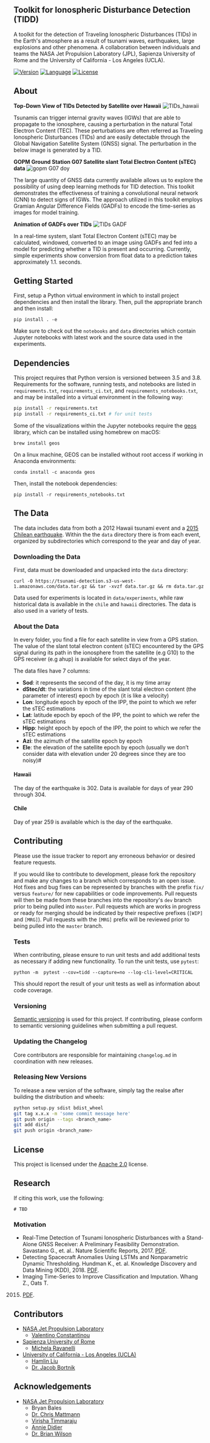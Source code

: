 ## Toolkit for Ionospheric Disturbance Detection (TIDD)

A toolkit for the detection of Traveling Ionospheric Disturbances (TIDs) in the Earth's atmosphere as a result of 
tsunami waves, earthquakes, large explosions and other phenomena. A collaboration between individuals and teams the 
NASA Jet Propulsion Laboratory (JPL), Sapienza University of Rome and the University of California - Los Angeles (UCLA). 

[![Version](https://img.shields.io/badge/version-0.1.0-blue.svg)](https://github.com/vc1492a/sTEC-d-dt-Anomaly-Detection/archive/0.1.0.tar.gz)
[![Language](https://img.shields.io/badge/python-3.8-blue)](#)
[![License](https://img.shields.io/badge/License-Apache%202.0-blue.svg)](https://opensource.org/licenses/Apache-2.0)

## About 

**Top-Down View of TIDs Detected by Satellite over Hawaii**
![TIDs_hawaii](https://github.com/vc1492a/sTEC-d-dt-Anomaly-Detection/blob/main/images/geoplot_gopm_light.png)

Tsunamis can trigger internal gravity waves (IGWs) that are able to propagate to the ionosphere, causing a perturbation in the natural Total Electron Content (TEC). 
These perturbations are often referred as Traveling Ionospheric Disturbances (TIDs) and are easily detectable through 
the Global Navigation Satellite System (GNSS) signal. The perturbation in the below image is generated 
by a TID. 

**GOPM Ground Station G07 Satellite slant Total Electron Content (sTEC) data**
![gopm G07 doy](https://github.com/vc1492a/sTEC-d-dt-Anomaly-Detection/blob/main/images/gopm_G07_doy.png)

The large quantity of GNSS data currently available allows us to explore the possibility of using deep learning methods 
for TID detection. This toolkit demonstrates the effectiveness of training a convolutional neural network (CNN) to 
detect signs of IGWs. The approach utilized in this toolkit employs Gramian Angular Difference Fields (GADFs) to 
encode the time-series as images for model training. 

**Animation of GADFs over TIDs**
![TIDs GADF](https://github.com/vc1492a/sTEC-d-dt-Anomaly-Detection/blob/main/images/anom.gif)

In a real-time system, slant Total Electron Content (sTEC) may be calculated, windowed, converted 
to an image using GADFs and fed into a model for predicting whether a TID is present and occurring. 
Currently, simple experiments show conversion from float data to a prediction takes 
approximately 1.1. seconds. 

## Getting Started 

First, setup a Python virtual environment in which to install project 
dependencies and then install the library. Then, pull the appropriate 
branch and then install: 

```
pip install . -e
```

Make sure to check out the `notebooks` and `data` directories 
which contain Jupyter notebooks with latest work and the source data 
used in the experiments. 

## Dependencies

This project requires that Python version is versioned between 3.5 and 
3.8. Requirements for the software, running tests, and notebooks are 
listed in `requirements.txt`, `requirements_ci.txt`, and `requirements_notebooks.txt`, 
and may be installed into a virtual environment in the following way: 

```bash
pip install -r requirements.txt
pip install -r requirements_ci.txt # for unit tests 
```

Some of the visualizations within the Jupyter notebooks require 
the [geos](https://trac.osgeo.org/geos/) library, which can be installed 
using homebrew on macOS:

```
brew install geos
```

On a linux machine, GEOS can be installed without root access if working 
in Anaconda environments: 

```
conda install -c anaconda geos
```

Then, install the notebook dependencies: 

```
pip install -r requirements_notebooks.txt
```

## The Data

The data includes data from both a 2012 Hawaii tsunami event and 
a [2015 Chilean earthquake](https://earthquake.usgs.gov/earthquakes/eventpage/us20003k7a/executive). 
Within the the `data` directory there is from each event, organized 
by subdirectories which correspond to the year and day of year. 

### Downloading the Data 

First, data must be downloaded and unpacked into the `data` directory:

```shell
curl -O https://tsunami-detection.s3-us-west-1.amazonaws.com/data.tar.gz && tar -xvzf data.tar.gz && rm data.tar.gz
```

Data used for experiments is located in `data/experiments`, while raw historical 
data is available in the `chile` and `hawaii` directories. The data is also used in a variety of tests. 

### About the Data

In every folder, you find a file for each satellite in view from a GPS 
station. The value of the slant total electron content 
(sTEC) encountered by the GPS signal during its path in the ionosphere 
from the satellite (e.g G10) to the GPS receiver (e.g ahup) is available 
for select days of the year.

The data files have 7 columns:
- **Sod**: it represents the second of the day, it is my time array
- **dStec/dt**: the variations in time of the slant total electron 
content (the parameter of interest) epoch by epoch (it is like a velocity)
- **Lon**: longitude epoch by epoch of the IPP, the point to which we refer 
the sTEC estimations
- **Lat**: latitude epoch by epoch of the IPP, the point to which we refer 
the sTEC estimations
- **Hipp**: height epoch by epoch of the IPP, the point to which we refer 
the sTEC estimations
- **Azi**: the azimuth of the satellite epoch by epoch
- **Ele**: the elevation of the satellite epoch by epoch (usually we 
don’t consider data with elevation under 20 degrees since they are too 
noisy)#

#### Hawaii
 
The day of the earthquake is 302. Data is available for days of year 290 through 304. 

#### Chile 

Day of year 259 is available which is the day of the earthquake.

## Contributing

Please use the issue tracker to report any erroneous behavior or desired 
feature requests. 

If you would like to contribute to development, please fork the repository and make 
any changes to a branch which corresponds to an open issue. Hot fixes 
and bug fixes can be represented by branches with the prefix `fix/` versus 
`feature/` for new capabilities or code improvements. Pull requests will 
then be made from these branches into the repository's `dev` branch 
prior to being pulled into `master`. Pull requests which are works in 
progress or ready for merging should be indicated by their respective 
prefixes (`[WIP]` and `[MRG]`). Pull requests with the `[MRG]` prefix will be 
reviewed prior to being pulled into the `master` branch. 

### Tests
When contributing, please ensure to run unit tests and add additional tests as 
necessary if adding new functionality. To run the unit tests, use `pytest`: 

```
python -m  pytest --cov=tidd --capture=no --log-cli-level=CRITICAL
```

This should report the result of your unit tests as well as information 
about code coverage. 

### Versioning
[Semantic versioning](http://semver.org/) is used for this project. 
If contributing, please conform to semantic versioning guidelines when 
submitting a pull request.

### Updating the Changelog
Core contributors are responsible for maintaining `changelog.md` in 
coordination with new releases. 

### Releasing New Versions 

To release a new version of the software, simply tag the realse after building 
the distribution and wheels: 

```bash
python setup.py sdist bdist_wheel
git tag x.x.x -m 'some commit message here'
git push origin --tags <branch_name>
git add dist/
git push origin <branch_name>
```

## License
This project is licensed under the 
[Apache 2.0](https://www.apache.org/licenses/LICENSE-2.0) license.

## Research
If citing this work, use the following: 

```
# TBD
```

### Motivation

* Real-Time Detection of Tsunami Ionospheric Disturbances with a 
Stand-Alone GNSS Receiver: A Preliminary Feasibility Demonstration. 
Savastano G., et. al.. Nature Scientific Reports, 2017. [PDF](https://www.nature.com/articles/srep46607.pdf).
* Detecting Spacecraft Anomalies Using LSTMs and Nonparametric Dynamic Thresholding. Hundman K., et. al. 
Knowledge Discovery and Data Mining (KDD), 2018. [PDF](https://dl.acm.org/doi/pdf/10.1145/3219819.3219845).
* Imaging Time-Series to Improve Classification and Imputation. Whang Z., Oats T. 
2015. [PDF](https://arxiv.org/pdf/1506.00327.pdf).

## Contributors
- [NASA Jet Propulsion Laboratory](https://jpl.nasa.gov/)
    - [Valentino Constantinou](https://www.github.com/vc1492a)
- [Sapienza University of Rome](https://www.uniroma1.it/en/pagina-strutturale/home)
    - [Michela Ravanelli](https://scholar.google.com/citations?user=w6sS0Q0AAAAJ&hl=it)
- [University of California - Los Angeles (UCLA)](https://www.ucla.edu/)
    - [Hamlin Liu](https://www.github.com/hamlinliu17)
    - [Dr. Jacob Bortnik](https://atmos.ucla.edu/people/faculty/jacob-bortnik)

## Acknowledgements
- [NASA Jet Propulsion Laboratory](https://jpl.nasa.gov/)
  - Bryan Bales
  - [Dr. Chris Mattmann](https://github.com/chrismattmann)
  - [Virisha Timmaraju](https://github.com/virisha22)
  - [Annie Didier](https://github.com/adidier17)
  - [Dr. Brian Wilson](https://github.com/BrianWilson1)